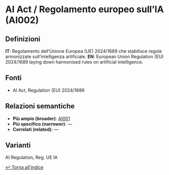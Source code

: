 # AI Act / Regolamento europeo sull’IA (AI002)

## Definizioni
**IT**: Regolamento dell’Unione Europea (UE) 2024/1689 che stabilisce regole armonizzate sull’intelligenza artificiale.
**EN**: European Union Regulation (EU) 2024/1689 laying down harmonised rules on artificial intelligence.

## Fonti
- AI Act, Regulation (EU) 2024/1689

## Relazioni semantiche
- **Più ampio (broader)**: [AI001](./AI001.md)
- **Più specifico (narrower)**: —
- **Correlati (related)**: —

## Varianti
AI Regulation, Reg. UE IA

[↩ Torna all’indice](./index.md)